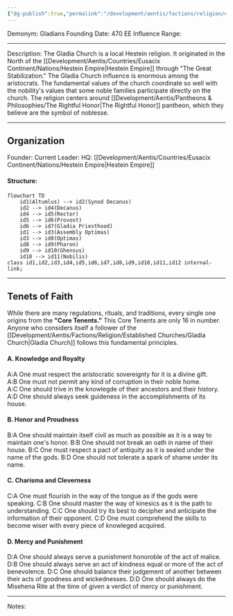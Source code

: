 ```yaml
---
{"dg-publish":true,"permalink":"/development/aentis/factions/religion/established-churches/gladia-church/","tags":["Factions","FR"],"created":"2025-02-25T14:04:57.881-08:00","updated":"2025-02-26T21:46:33.886-08:00"}
---
```


Demonym: Gladians
Founding Date: 470 EE
Influence Range:

---
Description: The Gladia Church is a local Hestein religion. It originated in the North of the [[Development/Aentis/Countries/Eusacix Continent/Nations/Hestein Empire\|Hestein Empire]] through "The Great Stabilization." The Gladia Church influence is enormous among the aristocrats. The fundamental values of the church coordinate so well with the nobility's values that some noble families participate directly on the church. The religion centers around [[Development/Aentis/Pantheons & Philosophies/The Rightful Honor\|The Rightful Honor]] pantheon, which they believe are the symbol of noblesse.

---
## Organization

Founder: 
Current Leader: 
HQ: [[Development/Aentis/Countries/Eusacix Continent/Nations/Hestein Empire\|Hestein Empire]]
#### Structure: 

```mermaid
flowchart TD
	id1(Altumlus) --> id2(Synod Decanus)
	id2 --> id4(Decanus)
	id4 --> id5(Rector)
	id5 --> id6(Provost)
	id6 --> id7(Gladia Priesthood)
	id1 --> id3(Assembly Optimas)
	id3 --> id8(Optimas)
	id8 --> id9(Pharon)
	id9 --> id10(Ghensus)
	id10 --> id11(Nobilis)
class id1,id2,id3,id4,id5,id6,id7,id8,id9,id10,id11,id12 internal-link;
```


---
## Tenets of Faith

While there are many regulations, rituals, and traditions, every single one origins from the **"Core Tenents."** This Core Tenents are only 16 in number. Anyone who considers itself a follower of the [[Development/Aentis/Factions/Religion/Established Churches/Gladia Church\|Gladia Church]] follows this fundamental principles.
#### A. Knowledge and Royalty

A:A One must respect the aristocratic sovereignty for it is a divine gift.
A:B One must not permit any kind of corruption in their noble home.
A:C One should trive in the knowlegde of their ancestors and their history.
A:D One should always seek guideness in the accomplishments of its house.
#### B. Honor and Proudness
B:A One should maintain itself civil as much as possible as it is a way to maintain one's honor.
B:B One should not break an oath in name of their house.
B:C One must respect a pact of antiquity as it is sealed under the name of the gods.
B:D One should not tolerate a spark of shame under its name.
#### C. Charisma and Cleverness

C:A One must flourish in the way of the tongue as if the gods were speaking.
C:B One should master the way of kinesics as it is the path to understanding.
C:C One should try its best to decipher and anticipate the information of their opponent.
C:D One must comprehend the skills to become wiser with every piece of knowleged acquired.
#### D. Mercy and Punishment

D:A One should always serve a punishment honoroble of the act of malice.
D:B One should always serve an act of kindness equal or more of the act of benevolence.
D:C One should balance their judgement of another between their acts of goodness and wickednesses.
D:D One should always do the Misehena Rite at the time of given a verdict of mercy or punishment.

---
Notes: